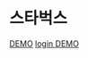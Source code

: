 # 스타벅스

[DEMO](https://project05-starbucks.netlify.app/)
[login DEMO](https://project05-starbucks.netlify.app/signin/index.html)